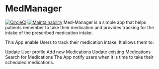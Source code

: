 # MedManager
[![CircleCI](https://circleci.com/gh/Dfrank7/MedManager/tree/master.svg?style=shield)](https://circleci.com/gh/Dfrank7/MedManager/tree/master)
[![Maintainability](https://api.codeclimate.com/v1/badges/2ee0b2bb54f2530e708b/maintainability)](https://codeclimate.com/github/Dfrank7/MedManager/maintainability)
Med-Manager is a simple app that helps patients remember to take their medication and provides tracking for the intake of the prescribed medication intake.

This App enable Users to track their medication intake. It allows them to:

Update User profile
Add new Medications
Update existing Medications
Search for Medications
The App notify users when it is time to take their scheduled medications.